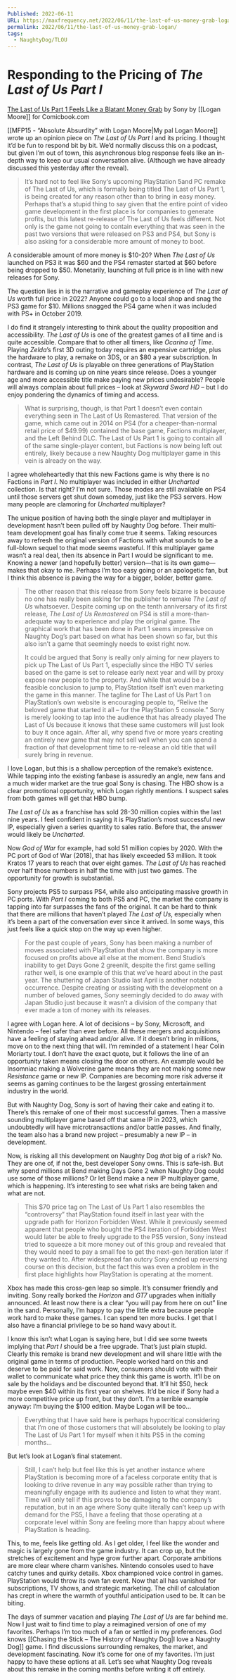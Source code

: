 ```yaml
---
Published: 2022-06-11
URL: https://maxfrequency.net/2022/06/11/the-last-of-us-money-grab-logan/
permalink: 2022/06/11/the-last-of-us-money-grab-logan/
tags:
  - NaughtyDog/TLOU
---
```

# Responding to the Pricing of *The Last of Us Part I*

[The Last of Us Part 1 Feels Like a Blatant Money Grab](https://comicbook.com/gaming/news/the-last-of-us-part-1-ps5-sony-price-opinion/) by Sony by [[Logan Moore]] for Comicbook.com

[[MFP15 - “Absolute Absurdity” with Logan Moore|My pal Logan Moore]] wrote up an opinion piece on *The Last of Us Part I* and its pricing. I thought it’d be fun to respond bit by bit. We’d normally discuss this on a podcast, but given I’m out of town, this asynchronous blog response feels like an in-depth way to keep our usual conversation alive. (Although we have already discussed this yesterday after the reveal).

> It’s hard not to feel like Sony‘s upcoming PlayStation 5and PC remake of The Last of Us, which is formally being titled The Last of Us Part 1, is being created for any reason other than to bring in easy money. Perhaps that’s a stupid thing to say given that the entire point of video game development in the first place is for companies to generate profits, but this latest re-release of The Last of Us feels different. Not only is the game not going to contain everything that was seen in the past two versions that were released on PS3 and PS4, but Sony is also asking for a considerable more amount of money to boot.

A considerable amount of more money is $10-20? When *The Last of Us* launched on PS3 it was $60 and the PS4 remaster started at $60 before being dropped to $50. Monetarily, launching at full price is in line with new releases for Sony.

The question lies in is the narrative and gameplay experience of *The Last of Us* worth full price in 2022? Anyone could go to a local shop and snag the PS3 game for $10. Millions snagged the PS4 game when it was included with PS+ in October 2019.

I do find it strangely interesting to think about the quality proposition and accessibility. *The Last of Us* is one of the greatest games of all time and is quite accessible. Compare that to other all timers, like *Ocarina of Time*. Playing *Zelda*’s first 3D outing today requires an expensive cartridge, plus the hardware to play, a remake on 3DS, or an $80 a year subscription. In contrast, *The Last of Us* is playable on three generations of PlayStation hardware and is coming up on nine years since release. Does a younger age and more accessible title make paying new prices undesirable? People will always complain about full prices – look at *Skyward Sword HD* – but I do enjoy pondering the dynamics of timing and access.

> What is surprising, though, is that Part 1 doesn’t even contain everything seen in The Last of Us Remastered. That version of the game, which came out in 2014 on PS4 (for a cheaper-than-normal retail price of $49.99) contained the base game, Factions multiplayer, and the Left Behind DLC. The Last of Us Part 1 is going to contain all of the same single-player content, but Factions is now being left out entirely, likely because a new Naughty Dog multiplayer game in this vein is already on the way.

I agree wholeheartedly that this new Factions game is why there is no Factions in *Part I*. No multiplayer was included in either *Uncharted* collection. Is that right? I’m not sure. Those modes are still available on PS4 until those servers get shut down someday, just like the PS3 servers. How many people are clamoring for *Uncharted* multiplayer?

The unique position of having both the single player and multiplayer in development hasn’t been pulled off by Naughty Dog before. Their multi-team development goal has finally come true it seems. Taking resources away to refresh the original version of Factions with what sounds to be a full-blown sequel to that mode seems wasteful. If this multiplayer game wasn’t a real deal, then its absence in Part I would be significant to me. Knowing a newer (and hopefully better) version—that is its own game—makes that okay to me. Perhaps I’m too easy going or an apologetic fan, but I think this absence is paving the way for a bigger, bolder, better game.

> The other reason that this release from Sony feels bizarre is because no one has really been asking for the publisher to remake *The Last of Us* whatsoever. Despite coming up on the tenth anniversary of its first release, *The Last of Us Remastered* on PS4 is still a more-than-adequate way to experience and play the original game. The graphical work that has been done in Part 1 seems impressive on Naughty Dog’s part based on what has been shown so far, but this also isn’t a game that seemingly needs to exist right now.
> 
> It could be argued that Sony is really only aiming for new players to pick up The Last of Us Part 1, especially since the HBO TV series based on the game is set to release early next year and will by proxy expose new people to the property. And while that would be a feasible conclusion to jump to, PlayStation itself isn’t even marketing the game in this manner. The tagline for The Last of Us Part 1 on PlayStation’s own website is encouraging people to, “Relive the beloved game that started it all – for the PlayStation 5 console.” Sony is merely looking to tap into the audience that has already played The Last of Us because it knows that these same customers will just look to buy it once again. After all, why spend five or more years creating an entirely new game that may not sell well when you can spend a fraction of that development time to re-release an old title that will surely bring in revenue.

I love Logan, but this is a shallow perception of the remake’s existence. While tapping into the existing fanbase is assuredly an angle, new fans and a much wider market are the true goal Sony is chasing. The HBO show is a clear promotional opportunity, which Logan rightly mentions. I suspect sales from both games will get that HBO bump.

*The Last of Us* as a franchise has sold 28-30 million copies within the last nine years. I feel confident in saying it is PlayStation’s most successful new IP, especially given a series quantity to sales ratio. Before that, the answer would likely be *Uncharted*.

Now *God of War* for example, had sold 51 million copies by 2020. With the PC port of God of War (2018), that has likely exceeded 53 million. It took Kratos 17 years to reach that over eight games. *The Last of Us* has reached over half those numbers in half the time with just two games. The opportunity for growth is substantial.

Sony projects PS5 to surpass PS4, while also anticipating massive growth in PC ports. With *Part I* coming to both PS5 and PC, the market the company is tapping into far surpasses the fans of the original. It can be hard to think that there are millions that haven’t played *The Last of Us*, especially when it’s been a part of the conversation ever since it arrived. In some ways, this just feels like a quick stop on the way up even higher.

> For the past couple of years, Sony has been making a number of moves associated with PlayStation that show the company is more focused on profits above all else at the moment. Bend Studio’s inability to get Days Gone 2 greenlit, despite the first game selling rather well, is one example of this that we’ve heard about in the past year. The shuttering of Japan Studio last April is another notable occurrence. Despite creating or assisting with the development on a number of beloved games, Sony seemingly decided to do away with Japan Studio just because it wasn’t a division of the company that ever made a ton of money with its releases.

I agree with Logan here. A lot of decisions – by Sony, Microsoft, and Nintendo – feel safer than ever before. All these mergers and acquisitions have a feeling of staying ahead and/or alive. If it doesn’t bring in millions, move on to the next thing that will. I’m reminded of a statement I hear Colin Moriarty tout. I don’t have the exact quote, but it follows the line of an opportunity taken means closing the door on others. An example would be Insomniac making a Wolverine game means they are not making some new *Resistance* game or new IP. Companies are becoming more risk adverse it seems as gaming continues to be the largest grossing entertainment industry in the world.

But with Naughty Dog, Sony is sort of having their cake and eating it to. There’s this remake of one of their most successful games. Then a massive sounding multiplayer game based off that same IP in 2023, which undoubtedly will have microtransactions and/or battle passes. And finally, the team also has a brand new project – presumably a new IP – in development.

Now, is risking all this development on Naughty Dog *that* big of a risk? No. They are one of, if not the, best developer Sony owns. This is safe-ish. But why spend millions at Bend making Days Gone 2 when Naughty Dog could use some of those millions? Or let Bend make a new IP multiplayer game, which is happening. It’s interesting to see what risks are being taken and what are not.

> This $70 price tag on The Last of Us Part 1 also resembles the “controversy” that PlayStation found itself in last year with the upgrade path for Horizon Forbidden West. While it previously seemed apparent that people who bought the PS4 iteration of Forbidden West would later be able to freely upgrade to the PS5 version, Sony instead tried to squeeze a bit more money out of this group and revealed that they would need to pay a small fee to get the next-gen iteration later if they wanted to. After widespread fan outcry Sony ended up reversing course on this decision, but the fact this was even a problem in the first place highlights how PlayStation is operating at the moment.

Xbox has made this cross-gen leap so simple. It’s consumer friendly and inviting. Sony really borked the *Horizon* and *GT7* upgrades when initially announced. At least now there is a clear “you will pay from here on out” line in the sand. Personally, I’m happy to pay the little extra because people work hard to make these games. I can spend ten more bucks. I get that I also have a financial privilege to be so hand wavy about it.

I know this isn’t what Logan is saying here, but I did see some tweets implying that *Part I* should be a free upgrade. That’s just plain stupid. Clearly this remake is brand new development and will share little with the original game in terms of production. People worked hard on this and deserve to be paid for said work. Now, consumers should vote with their wallet to communicate what price they think this game is worth. It’ll be on sale by the holidays and be discounted beyond that. It’ll hit $50, heck maybe even $40 within its first year on shelves. It’d be nice if Sony had a more competitive price up front, but they don’t. I’m a terrible example anyway: I’m buying the $100 edition. Maybe Logan will be too…

> Everything that I have said here is perhaps hypocritical considering that I’m one of those customers that will absolutely be looking to play The Last of Us Part 1 for myself when it hits PS5 in the coming months…

But let’s look at Logan’s final statement.

> Still, I can’t help but feel like this is yet another instance where PlayStation is becoming more of a faceless corporate entity that is looking to drive revenue in any way possible rather than trying to meaningfully engage with its audience and listen to what they want. Time will only tell if this proves to be damaging to the company’s reputation, but in an age where Sony quite literally can’t keep up with demand for the PS5, I have a feeling that those operating at a corporate level within Sony are feeling more than happy about where PlayStation is heading.

This, to me, feels like getting old. As I get older, I feel like the wonder and magic is largely gone from the game industry. It can crop up, but the stretches of excitement and hype grow further apart. Corporate ambitions are more clear where charm vanishes. Nintendo consoles used to have catchy tunes and quirky details. Xbox championed voice control in games. PlayStation would throw its own fan event. Now that all has vanished for subscriptions, TV shows, and strategic marketing. The chill of calculation has crept in where the warmth of youthful anticipation used to be. It can be biting.

The days of summer vacation and playing *The Last of Us* are far behind me. Now I just wait to find time to play a reimagined version of one of my favorites. Perhaps I’m too much of a fan or settled in my preferences. God knows [[Chasing the Stick – The History of Naughty Dog|I love a Naughty Dog]] game. I find discussions surrounding remakes, the market, and development fascinating. Now it’s come for one of my favorites. I’m just happy to have these options at all. Let’s see what Naughty Dog reveals about this remake in the coming months before writing it off entirely.